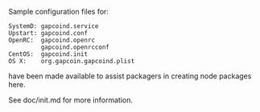Sample configuration files for:
```
SystemD: gapcoind.service
Upstart: gapcoind.conf
OpenRC:  gapcoind.openrc
         gapcoind.openrcconf
CentOS:  gapcoind.init
OS X:    org.gapcoin.gapcoind.plist
```
have been made available to assist packagers in creating node packages here.

See doc/init.md for more information.
